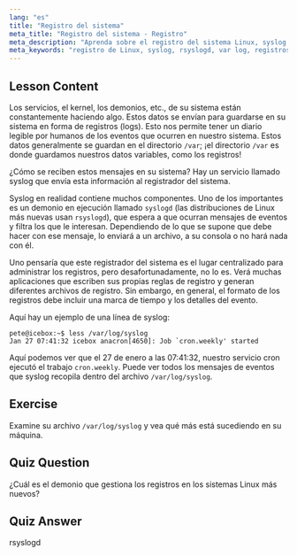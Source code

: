 ```yaml
---
lang: "es"
title: "Registro del sistema"
meta_title: "Registro del sistema - Registro"
meta_description: "Aprenda sobre el registro del sistema Linux, syslog y cómo ver los archivos de registro en /var/log. Comprenda rsyslogd y monitoree los eventos del sistema con esta guía para principiantes."
meta_keywords: "registro de Linux, syslog, rsyslogd, var log, registros del sistema, tutorial de Linux, guía para principiantes"
---
```


## Lesson Content

Los servicios, el kernel, los demonios, etc., de su sistema están constantemente haciendo algo. Estos datos se envían para guardarse en su sistema en forma de registros (logs). Esto nos permite tener un diario legible por humanos de los eventos que ocurren en nuestro sistema. Estos datos generalmente se guardan en el directorio `/var`; ¡el directorio `/var` es donde guardamos nuestros datos variables, como los registros!

¿Cómo se reciben estos mensajes en su sistema? Hay un servicio llamado syslog que envía esta información al registrador del sistema.

Syslog en realidad contiene muchos componentes. Uno de los importantes es un demonio en ejecución llamado `syslogd` (las distribuciones de Linux más nuevas usan `rsyslogd`), que espera a que ocurran mensajes de eventos y filtra los que le interesan. Dependiendo de lo que se supone que debe hacer con ese mensaje, lo enviará a un archivo, a su consola o no hará nada con él.

Uno pensaría que este registrador del sistema es el lugar centralizado para administrar los registros, pero desafortunadamente, no lo es. Verá muchas aplicaciones que escriben sus propias reglas de registro y generan diferentes archivos de registro. Sin embargo, en general, el formato de los registros debe incluir una marca de tiempo y los detalles del evento.

Aquí hay un ejemplo de una línea de syslog:

```plaintext
pete@icebox:~$ less /var/log/syslog
Jan 27 07:41:32 icebox anacron[4650]: Job `cron.weekly' started
```

Aquí podemos ver que el 27 de enero a las 07:41:32, nuestro servicio cron ejecutó el trabajo `cron.weekly`. Puede ver todos los mensajes de eventos que syslog recopila dentro del archivo `/var/log/syslog`.

## Exercise

Examine su archivo `/var/log/syslog` y vea qué más está sucediendo en su máquina.

## Quiz Question

¿Cuál es el demonio que gestiona los registros en los sistemas Linux más nuevos?

## Quiz Answer

rsyslogd
